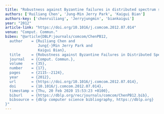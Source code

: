 ```yaml
---
title: "Robustness against Byzantine failures in distributed spectrum sensing"
authors: ['Ruiliang Chen', 'Jung-Min Jerry Park', 'Kaigui Bian']
authors-key: ['chenruiliang', 'Jerryjungmin', 'biankaigui']
year: "2012"
article-link: "https://doi.org/10.1016/j.comcom.2012.07.014"
venue: "Comput. Commun."
bibex: "@article{DBLP:journals/comcom/ChenPB12,
  author    = {Ruiliang Chen and
               Jung{-}Min Jerry Park and
               Kaigui Bian},
  title     = {Robustness against Byzantine Failures in Distributed Spectrum Sensing},
  journal   = {Comput. Commun.},
  volume    = {35},
  number    = {17},
  pages     = {2115--2124},
  year      = {2012},
  url       = {https://doi.org/10.1016/j.comcom.2012.07.014},
  doi       = {10.1016/j.comcom.2012.07.014},
  timestamp = {Thu, 20 Feb 2020 15:53:23 +0100},
  biburl    = {https://dblp.org/rec/journals/comcom/ChenPB12.bib},
  bibsource = {dblp computer science bibliography, https://dblp.org}
}"
---
```

